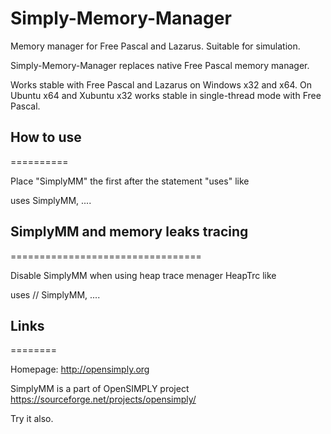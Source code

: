 # Simply-Memory-Manager

Memory manager for Free Pascal and Lazarus. Suitable for simulation. 


Simply-Memory-Manager replaces native Free Pascal memory manager.

Works stable with Free Pascal and Lazarus on Windows x32 and x64.
On Ubuntu x64 and Xubuntu x32 works stable in single-thread mode with Free Pascal.


## How to use
==========

Place "SimplyMM" the first after the statement "uses" like

uses
  SimplyMM,
  ....
  
 
## SimplyMM and memory leaks tracing
=================================

Disable SimplyMM when using heap trace menager HeapTrc like

uses
  // SimplyMM,
  .... 
 

## Links
========

Homepage: http://opensimply.org

SimplyMM is a part of OpenSIMPLY project https://sourceforge.net/projects/opensimply/

Try it also. 
